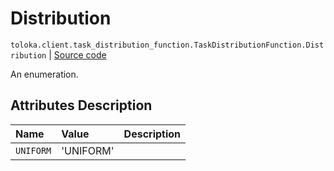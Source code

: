 # Distribution
`toloka.client.task_distribution_function.TaskDistributionFunction.Distribution` | [Source code](https://github.com/Toloka/toloka-kit/blob/v0.1.25/src/client/task_distribution_function.py#L32)

An enumeration.

## Attributes Description

| Name | Value | Description |
| :------| :-----------| :----------| 
`UNIFORM`|'UNIFORM'|<p></p>

